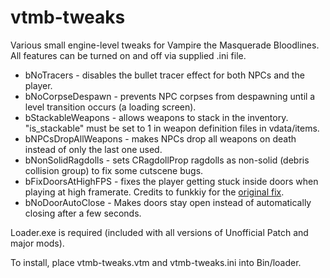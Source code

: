 # vtmb-tweaks
Various small engine-level tweaks for Vampire the Masquerade Bloodlines. All features can be turned on and off via supplied .ini file.  
* bNoTracers - disables the bullet tracer effect for both NPCs and the player.
* bNoCorpseDespawn - prevents NPC corpses from despawning until a level transition occurs (a loading screen).
* bStackableWeapons - allows weapons to stack in the inventory. "is_stackable" must be set to 1 in weapon definition files in vdata/items.
* bNPCsDropAllWeapons - makes NPCs drop all weapons on death instead of only the last one used.
* bNonSolidRagdolls - sets CRagdollProp ragdolls as non-solid (debris collision group) to fix some cutscene bugs.
* bFixDoorsAtHighFPS - fixes the player getting stuck inside doors when playing at high framerate. Credits to funkkiy for the [original fix](https://github.com/funkkiy/BloodlinesPatch).
* bNoDoorAutoClose - Makes doors stay open instead of automatically closing after a few seconds.
  
Loader.exe is required (included with all versions of Unofficial Patch and major mods).  

To install, place vtmb-tweaks.vtm and vtmb-tweaks.ini into Bin/loader.
